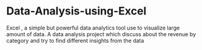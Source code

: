 # Data-Analysis-using-Excel
Excel , a simple but powerful data analytics tool use to visualize large amount of data. A data analysis project which discuss about the revenue by category and try to find different insights from the data
